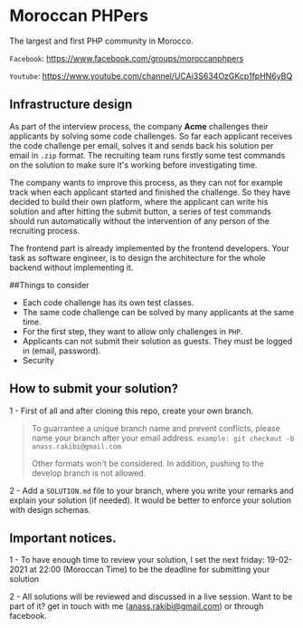 # Moroccan PHPers

The largest and first PHP community in Morocco.

`Facebook`: https://www.facebook.com/groups/moroccanphpers

`Youtube`: https://www.youtube.com/channel/UCAi3S634OzGKcp1fpHN6yBQ

## Infrastructure design

As part of the interview process, the company **Acme** challenges their applicants by solving some code challenges. So far 
each applicant receives the code challenge per email, solves it and sends back his solution per email in `.zip` format. 
The recruiting team runs firstly some test commands on the solution to make sure it's working before investigating time.

The company wants to improve this process, as they can not for example track when each applicant started and finished the challenge.
So they have decided to build their own platform, where the applicant can write his solution and after hitting the submit button, a series of test commands 
should run automatically without the intervention of any person of the recruiting process.

The frontend part is already implemented by the frontend developers. 
Your task as software engineer, is to design the architecture for the whole backend without implementing it.

##Things to consider

- Each code challenge has its own test classes.
- The same code challenge can be solved by many applicants at the same time.
- For the first step, they want to  allow only challenges in `PHP`.
- Applicants can not submit their solution as guests. They must be logged in (email, password).
- Security

## How to submit your solution?

1 - First of all and after cloning this repo, create your own branch.
> To guarrantee a unique branch name and prevent conflicts,
please name your branch after your email address. `example: git checkout -b anass.rakibi@gmail.com`
>
> Other formats won't be considered. In addition, pushing to the develop branch is not allowed.

2 - Add a `SOLUTION.md` file to your branch, where you write your remarks and explain your solution (if needed). 
It would be better to enforce your solution with design schemas.

## Important notices.

1 - To have enough time to review your solution, I set the next friday: 19-02-2021 at 22:00 (Moroccan Time) to be the deadline for submitting your solution

2 - All solutions will be reviewed and discussed in a live session. Want to be part of it? get in touch with me (anass.rakibi@gmail.com) or through facebook.

